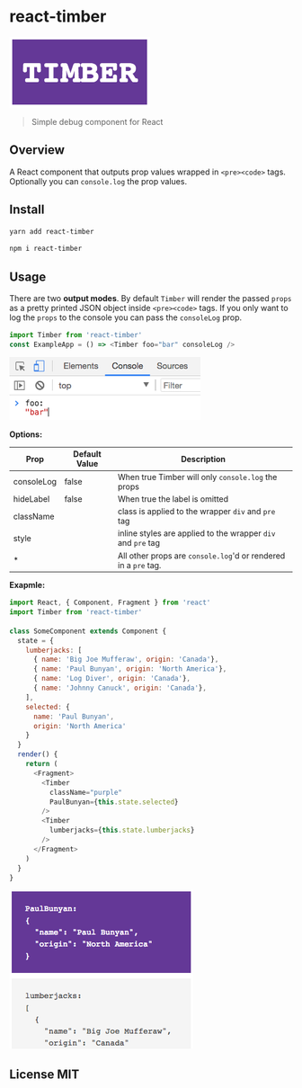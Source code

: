 # react-timber

![Logo](logo.png?raw=true "Timber")

> Simple debug component for React

## Overview

A React component that outputs prop values wrapped in `<pre><code>` tags. Optionally you can `console.log` the prop values.

## Install

```sh
yarn add react-timber
```

```sh
npm i react-timber
```

## Usage

There are two **output modes**. By default `Timber` will render the passed `props` as a pretty printed JSON object inside `<pre><code>` tags. If you only want to log the `props` to the console you can pass the `consoleLog` prop.

```js
import Timber from 'react-timber'
const ExampleApp = () => <Timber foo="bar" consoleLog />
```
![Example1](example1.png?raw=true "Outputs to the Console")

**Options:**

| Prop       | Default Value |   Description |
| ---------- | ------------- | ------------- |
| consoleLog | false | When true Timber will only `console.log` the props |
| hideLabel | false | When true the label is omitted |
| className |   | class is applied to the wrapper `div` and `pre` tag |
| style |   | inline styles are applied to the wrapper `div` and `pre` tag |
| * |    | All other props are `console.log`'d or rendered in a `pre` tag. |


**Exapmle:**

```js
import React, { Component, Fragment } from 'react'
import Timber from 'react-timber'

class SomeComponent extends Component {
  state = {
    lumberjacks: [
      { name: 'Big Joe Mufferaw', origin: 'Canada'}, 
      { name: 'Paul Bunyan', origin: 'North America'}, 
      { name: 'Log Diver', origin: 'Canada'},
      { name: 'Johnny Canuck', origin: 'Canada'},
    ],
    selected: { 
      name: 'Paul Bunyan', 
      origin: 'North America'
    }
  }
  render() {
    return (
      <Fragment>
        <Timber 
          className="purple" 
          PaulBunyan={this.state.selected} 
        />
        <Timber
          lumberjacks={this.state.lumberjacks}
        />
      </Fragment>
    )
  }
}
```
![Example2](example2.png?raw=true "Outputs to pre tag")

## License MIT
